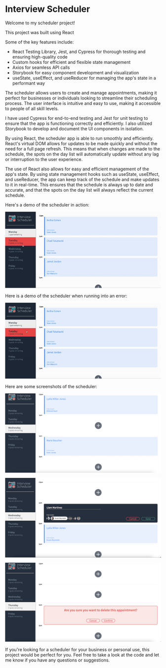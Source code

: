 # Interview Scheduler

Welcome to my scheduler project!

This project was built using React

Some of the key features include:
* React Testing Library, Jest, and Cypress for thorough testing and ensuring high-quality code
* Custom hooks for efficient and flexible state management
* Axios for seamless API calls
* Storybook for easy component development and visualization
* useState, useEffect, and useReducer for managing the app's state in a performant way

The scheduler allows users to create and manage appointments, making it perfect for businesses or individuals looking to streamline their scheduling process. The user interface is intuitive and easy to use, making it accessible to people of all skill levels.

I have used Cypress for end-to-end testing and Jest for unit testing to ensure that the app is functioning correctly and efficiently. I also utilized Storybook to develop and document the UI components in isolation.

By using React, the scheduler app is able to run smoothly and efficiently. React's virtual DOM allows for updates to be made quickly and without the need for a full page refresh. This means that when changes are made to the schedule, the spots on the day list will automatically update without any lag or interruption to the user experience.

The use of React also allows for easy and efficient management of the app's state. By using state management hooks such as useState, useEffect, and useReducer, the app can keep track of the schedule and make updates to it in real-time. This ensures that the schedule is always up to date and accurate, and that the spots on the day list will always reflect the current schedule.

Here's a demo of the scheduler in action:

![GIF Working mode](https://github.com/jsc604/scheduler/blob/master/docs/development%20mode.gif?raw=true)

Here is a demo of the scheduler when running into an error:

![GIF Error mode](https://github.com/jsc604/scheduler/blob/master/docs/Error%20Mode.gif?raw=true)

Here are some screenshots of the scheduler:

!["Regular Schedule"](https://github.com/jsc604/scheduler/blob/master/docs/ss1.png?raw=true)

!["Booking an appointment"](https://github.com/jsc604/scheduler/blob/master/docs/ss2.png?raw=true)

!["Deleting an appointment"](https://github.com/jsc604/scheduler/blob/master/docs/ss3.png?raw=true)


If you're looking for a scheduler for your business or personal use, this project would be perfect for you. Feel free to take a look at the code and let me know if you have any questions or suggestions.

